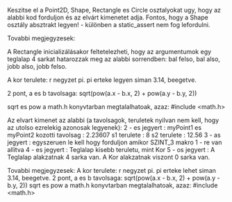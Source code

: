 Keszitse el a Point2D, Shape, Rectangle es Circle osztalyokat ugy, hogy az alabbi kod forduljon és az elvárt kimenetet adja.
Fontos, hogy a Shape osztály absztrakt legyen! - különben a static_assert nem fog lefordulni.

Tovabbi megjegyzesek:

A Rectangle inicializálásakor feltetelezheti, hogy az argumentumok egy teglalap 4 sarkat hatarozzak meg
az alabbi sorrendben: bal felso, bal also, jobb also, jobb felso.

A kor terulete: r negyzet pi. pi erteke legyen siman 3.14, beegetve.

2 pont, a es b tavolsaga: sqrt(pow(a.x - b.x, 2) + pow(a.y - b.y, 2))

sqrt es pow a math.h konyvtarban megtalalhatoak, azaz: #include <math.h>


Az elvart kimenet az alabbi (a tavolsagok, teruletek nyilvan nem kell, hogy az utolso ezrelekig azonosak legyenek):
2 - es jegyert :
myPoint1 es myPoint2 kozotti tavolsag : 2.23607
s1 terulete : 8
s2 terulete : 12.56
3 - as jegyert : egyszeruen le kell hogy forduljon amikor SZINT_3 makro 1 - re van allitva
4 - es jegyert :
Teglalap kisebb teruletu, mint Kor
5 - os jegyert :
A Teglalap alakzatnak 4 sarka van.
A Kor alakzatnak viszont 0 sarka van.

Tovabbi megjegyzesek:
A kor terulete: r negyzet pi. pi erteke lehet siman 3.14, beegetve.
2 pont, a es b tavolsaga: sqrt(pow(a.x - b.x, 2) + pow(a.y - b.y, 2))
sqrt es pow a math.h konyvtarban megtalalhatoak, azaz: #include <math.h>